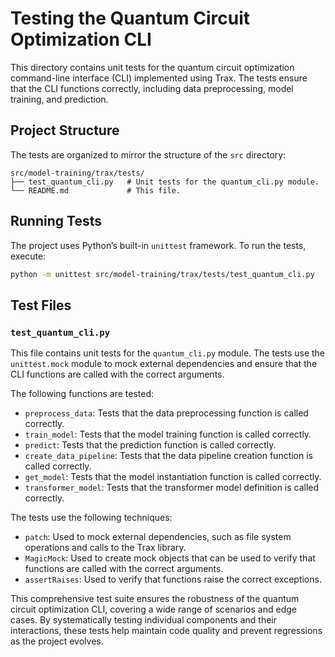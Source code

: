 # Testing the Quantum Circuit Optimization CLI

This directory contains unit tests for the quantum circuit optimization command-line interface (CLI) implemented using Trax. The tests ensure that the CLI functions correctly, including data preprocessing, model training, and prediction.

## Project Structure

The tests are organized to mirror the structure of the `src` directory:

```
src/model-training/trax/tests/
├── test_quantum_cli.py   # Unit tests for the quantum_cli.py module.
└── README.md             # This file.
```

## Running Tests

The project uses Python’s built-in `unittest` framework. To run the tests, execute:

```bash
python -m unittest src/model-training/trax/tests/test_quantum_cli.py
```

## Test Files

### `test_quantum_cli.py`

This file contains unit tests for the `quantum_cli.py` module. The tests use the `unittest.mock` module to mock external dependencies and ensure that the CLI functions are called with the correct arguments.

The following functions are tested:

*   `preprocess_data`: Tests that the data preprocessing function is called correctly.
*   `train_model`: Tests that the model training function is called correctly.
*   `predict`: Tests that the prediction function is called correctly.
*   `create_data_pipeline`: Tests that the data pipeline creation function is called correctly.
*   `get_model`: Tests that the model instantiation function is called correctly.
*   `transformer_model`: Tests that the transformer model definition is called correctly.

The tests use the following techniques:

*   `patch`: Used to mock external dependencies, such as file system operations and calls to the Trax library.
*   `MagicMock`: Used to create mock objects that can be used to verify that functions are called with the correct arguments.
*   `assertRaises`: Used to verify that functions raise the correct exceptions.

This comprehensive test suite ensures the robustness of the quantum circuit optimization CLI, covering a wide range of scenarios and edge cases. By systematically testing individual components and their interactions, these tests help maintain code quality and prevent regressions as the project evolves.
